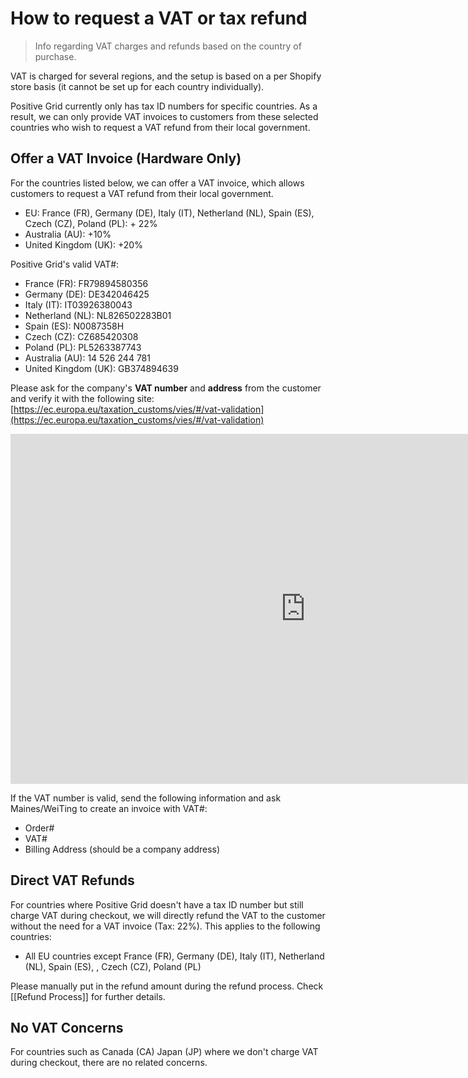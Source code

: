 # How to request a VAT or tax refund

> Info regarding VAT charges and refunds based on the country of purchase.

VAT is charged for several regions, and the setup is based on a per Shopify store basis (it cannot be set up for each country individually).

Positive Grid currently only has tax ID numbers for specific countries. As a result, we can only provide VAT invoices to customers from these selected countries who wish to request a VAT refund from their local government. 

## Offer a VAT Invoice (Hardware Only)

For the countries listed below, we can offer a VAT invoice, which allows customers to request a VAT refund from their local government. 

-  EU: France (FR), Germany (DE), Italy (IT), Netherland (NL), Spain (ES), Czech (CZ), Poland (PL): + 22%
- Australia (AU): +10%
- United Kingdom (UK): +20%

Positive Grid's valid VAT#:

- France (FR): FR79894580356
- Germany (DE): DE342046425 
- Italy (IT): IT03926380043 
- Netherland (NL): NL826502283B01 
- Spain (ES): N0087358H 
- Czech (CZ): CZ685420308 
- Poland (PL): PL5263387743 
- Australia (AU): 14 526 244 781 
- United Kingdom (UK): GB374894639

Please ask for the company's **VAT number** and **address** from the customer and verify it with the following site:
[https://ec.europa.eu/taxation_customs/vies/#/vat-validation](https://ec.europa.eu/taxation_customs/vies/#/vat-validation)
<iframe src="https://docs.google.com/presentation/d/e/2PACX-1vR7bREZgM0YUoH5gtYtWGqVmNcMpgYTtNKh8q79-TsghA-IFj5M9_E8I3F37fpH1i501Alwd3qCHIaa/embed?start=false" frameborder="0" width="944" height="560" allowfullscreen="true" mozallowfullscreen="true" webkitallowfullscreen="true"></iframe>

If the VAT number is valid, send the following information and ask Maines/WeiTing to create an invoice with VAT#:
- Order#
- VAT#
- Billing Address (should be a company address)


## Direct VAT Refunds

For countries where Positive Grid doesn't have a tax ID number but still charge VAT during checkout, we will directly refund the VAT to the customer without the need for a VAT invoice (Tax: 22%). This applies to the following countries:

- All EU countries except France (FR), Germany (DE), Italy (IT), Netherland (NL), Spain (ES), , Czech (CZ), Poland (PL)

Please manually put in the refund amount during the refund process. Check [[Refund Process]] for further details.

## No VAT Concerns

For countries such as Canada (CA) Japan (JP) where we don't charge VAT during checkout, there are no related concerns. 